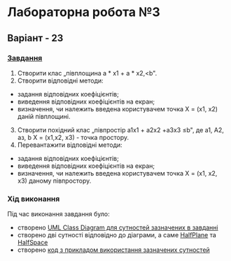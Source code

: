 # Лабораторна робота №3
## Варіант - 23
### [Завдання](https://github.com/Ostroh-Academy/Inheritance/blob/main/%D0%92%D0%B0%D1%80%D1%96%D0%B0%D0%BD%D1%82%D0%B8%20%D0%B7%D0%B0%D0%B2%D0%B4%D0%B0%D0%BD%D1%8C%20%D0%B4%D0%BB%D1%8F%20%D1%81%D0%B0%D0%BC%D0%BE%D1%81%D1%82%D1%96%D0%B9%D0%BD%D0%BE%D1%97%20%D1%80%D0%BE%D0%B1%D0%BE%D1%82%D0%B8_lab2.pdf)
1. Створити клас „півплощина а * х1 + a * x2,<b".
2. Створити відповідні методи:
- задання відповідних коефіцієнтів;
- виведення відповідних коефіцієнтів на екран;
- визначення, чи належить введена користувачем точка X = (x1, x2) даній півплощині.
3. Створити похідний клас „півпростір а1х1 + а2x2 +a3x3 ≤b", де а1, А2, аз, b
X = (x1,x2, x3) - точка простору.
4. Перевантажити відповідні методи:
- задання відповідних коефіцієнтів;
- виведення відповідних коефіцієнтів на екран;
- визначення, чи належить введена користувачем точка X = (x1, x2, x3) даному півпростору.
### Хід виконання
Під час виконання завдання було:
- створено [UML Class Diagram для сутностей зазначених в завданні](https://github.com/Maksym-Tomusiak/Maksym-Tomusiak-Lab3/blob/main/ClassDiagram%20Lab3.png)
- створено дві сутності відповідно до діаграми, а саме [HalfPlane](https://github.com/Maksym-Tomusiak/Maksym-Tomusiak-Lab3/blob/main/HalfPlane.cs) та [HalfSpace](https://github.com/Maksym-Tomusiak/Maksym-Tomusiak-Lab3/blob/main/HalfSpace.cs)
- створено [код з прикладом використання зазначених сутностей](https://github.com/Maksym-Tomusiak/Maksym-Tomusiak-Lab3/blob/main/Program.cs)

